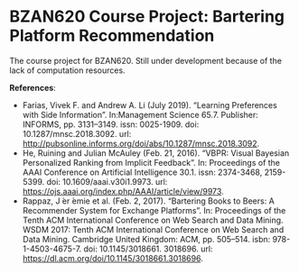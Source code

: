 # BZAN620 Course Project: Bartering Platform Recommendation

The course project for BZAN620. Still under development because of the lack of computation resources.


**References**:

- Farias, Vivek F. and Andrew A. Li (July 2019). “Learning Preferences with Side Information”. In:Management Science 65.7. Publisher: INFORMS, pp. 3131–3149. issn: 0025-1909. doi: 10.1287/mnsc.2018.3092. url: http://pubsonline.informs.org/doi/abs/10.1287/mnsc.2018.3092.
- He, Ruining and Julian McAuley (Feb. 21, 2016). “VBPR: Visual Bayesian Personalized Ranking from Implicit Feedback”. In: Proceedings of the AAAI Conference on Artificial Intelligence 30.1. issn: 2374-3468, 2159-5399. doi: 10.1609/aaai.v30i1.9973. url: https://ojs.aaai.org/index.php/AAAI/article/view/9973.
- Rappaz, J ́er ́emie et al. (Feb. 2, 2017). “Bartering Books to Beers: A Recommender System for Exchange Platforms”. In: Proceedings of the Tenth ACM International Conference on Web Search and Data Mining. WSDM 2017: Tenth ACM International Conference on Web Search and Data Mining. Cambridge United Kingdom: ACM, pp. 505–514. isbn: 978-1-4503-4675-7. doi: 10.1145/3018661. 3018696. url: https://dl.acm.org/doi/10.1145/3018661.3018696.

